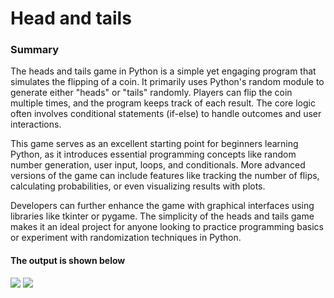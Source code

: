 <h1>
  Head and tails
</h1>
<h3>
  Summary 
</h3>
<p>
  The heads and tails game in Python is a simple yet engaging program that simulates the flipping of a coin. It primarily uses Python's random module to generate either "heads" or "tails" randomly. Players can flip the coin multiple times, and the program keeps track of each result. The core logic often involves conditional statements (if-else) to handle outcomes and user interactions.

This game serves as an excellent starting point for beginners learning Python, as it introduces essential programming concepts like random number generation, user input, loops, and conditionals. More advanced versions of the game can include features like tracking the number of flips, calculating probabilities, or even visualizing results with plots.

Developers can further enhance the game with graphical interfaces using libraries like tkinter or pygame. The simplicity of the heads and tails game makes it an ideal project for anyone looking to practice programming basics or experiment with randomization techniques in Python.
</p>
<h4>
  The output is shown below
</h4>
<img src = "image1.png">
<img src  = "image2.png">

